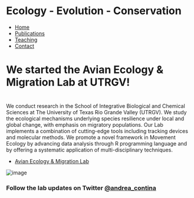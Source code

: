 # Ecology - Evolution - Conservation

* [Home](https://acontina.github.io/research)
* [Publications](https://acontina.github.io/publications)
* [Teaching](https://acontina.github.io/teaching)
* [Contact](https://acontina.github.io/contact)

# We started the Avian Ecology & Migration Lab at UTRGV! 
#
We conduct research in the School of Integrative Biological and Chemical Sciences at The University of Texas Rio Grande Valley (UTRGV). We study the ecological mechanisms underlying species resilience under local and global change, with emphasis on migratory populations. Our Lab implements a combination of cutting-edge tools including tracking devices and molecular methods. We promote a novel framework in Movement Ecology by advancing data analysis through R programming language and by offering a systematic application of multi-disciplinary techniques. 
* [Avian Ecology & Migration Lab](https://sites.google.com/view/contina)

![image](https://user-images.githubusercontent.com/21181961/182423606-5fd0b664-3dd7-4bbb-9d0b-e1d7025c2842.png) 
### Follow the lab updates on Twitter [@andrea_contina](https://twitter.com/andrea_contina) 
